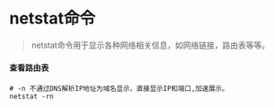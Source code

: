 # netstat命令

> netstat命令用于显示各种网络相关信息，如网络链接，路由表等等。

#### 查看路由表

```shell
# -n 不通过DNS解析IP地址为域名显示，直接显示IP和端口,加速展示。
netstat -rn
```



